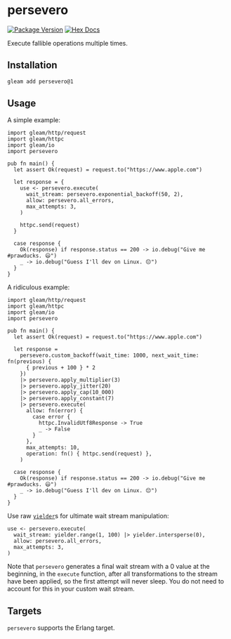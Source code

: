 # persevero

[![Package Version](https://img.shields.io/hexpm/v/persevero)](https://hex.pm/packages/persevero)
[![Hex Docs](https://img.shields.io/badge/hex-docs-ffaff3)](https://hexdocs.pm/persevero/)

Execute fallible operations multiple times.

## Installation

```sh
gleam add persevero@1
```

## Usage

A simple example:

```gleam
import gleam/http/request
import gleam/httpc
import gleam/io
import persevero

pub fn main() {
  let assert Ok(request) = request.to("https://www.apple.com")

  let response = {
    use <- persevero.execute(
      wait_stream: persevero.exponential_backoff(50, 2),
      allow: persevero.all_errors,
      max_attempts: 3,
    )

    httpc.send(request)
  }

  case response {
    Ok(response) if response.status == 200 -> io.debug("Give me #prawducks. 😃")
    _ -> io.debug("Guess I'll dev on Linux. 😔")
  }
}
```

A ridiculous example:

```gleam
import gleam/http/request
import gleam/httpc
import gleam/io
import persevero

pub fn main() {
  let assert Ok(request) = request.to("https://www.apple.com")

  let response =
    persevero.custom_backoff(wait_time: 1000, next_wait_time: fn(previous) {
      { previous + 100 } * 2
    })
    |> persevero.apply_multiplier(3)
    |> persevero.apply_jitter(20)
    |> persevero.apply_cap(10_000)
    |> persevero.apply_constant(7)
    |> persevero.execute(
      allow: fn(error) {
        case error {
          httpc.InvalidUtf8Response -> True
          _ -> False
        }
      },
      max_attempts: 10,
      operation: fn() { httpc.send(request) },
    )

  case response {
    Ok(response) if response.status == 200 -> io.debug("Give me #prawducks. 😃")
    _ -> io.debug("Guess I'll dev on Linux. 😔")
  }
}
```

Use raw [`yielder`](https://hexdocs.pm/gleam_yielder/gleam/yielder.html)s for
ultimate wait stream manipulation:

```gleam
use <- persevero.execute(
  wait_stream: yielder.range(1, 100) |> yielder.intersperse(0),
  allow: persevero.all_errors,
  max_attempts: 3,
)
```

Note that `persevero` generates a final wait stream with a 0 value at the
beginning, in the `execute` function, after all transformations to the stream
have been applied, so the first attempt will never sleep. You do not need to
account for this in your custom wait stream.

## Targets

`persevero` supports the Erlang target.
